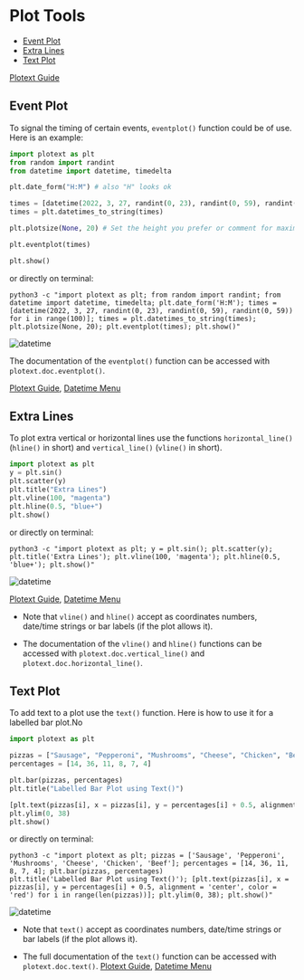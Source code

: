 # Plot Tools

- [Event Plot](https://github.com/piccolomo/plotext/blob/master/readme/tools.md#event-plot)
- [Extra Lines](https://github.com/piccolomo/plotext/blob/master/readme/tools.md#extra-lines)
- [Text Plot](https://github.com/piccolomo/plotext/blob/master/readme/tools.md#text-plot)

[Plotext Guide](https://github.com/piccolomo/plotext#guide)


## Event Plot

To signal the timing of certain events, `eventplot()` function could be of use. Here is an example:

```python
import plotext as plt
from random import randint
from datetime import datetime, timedelta

plt.date_form("H:M") # also "H" looks ok  

times = [datetime(2022, 3, 27, randint(0, 23), randint(0, 59), randint(0, 59)) for i in range(100)] # A random list of times during the day
times = plt.datetimes_to_string(times)

plt.plotsize(None, 20) # Set the height you prefer or comment for maximum size 

plt.eventplot(times)

plt.show()
```
or directly on terminal:
```console
python3 -c "import plotext as plt; from random import randint; from datetime import datetime, timedelta; plt.date_form('H:M'); times = [datetime(2022, 3, 27, randint(0, 23), randint(0, 59), randint(0, 59)) for i in range(100)]; times = plt.datetimes_to_string(times); plt.plotsize(None, 20); plt.eventplot(times); plt.show()"
```

![datetime](https://raw.githubusercontent.com/piccolomo/plotext/master/images/eventplot.png)

The documentation of the `eventplot()` function can be accessed with `plotext.doc.eventplot()`.

[Plotext Guide](https://github.com/piccolomo/plotext#guide), [Datetime Menu](https://github.com/piccolomo/plotext/blob/master/readme/datetime.md#datetime-menu)


## Extra Lines

To plot extra vertical or horizontal lines use the functions `horizontal_line()` (`hline()` in short) and `vertical_line()` (`vline()` in short).

```python
import plotext as plt
y = plt.sin() 
plt.scatter(y)
plt.title("Extra Lines")
plt.vline(100, "magenta")
plt.hline(0.5, "blue+")
plt.show()
```
or directly on terminal:
```console
python3 -c "import plotext as plt; y = plt.sin(); plt.scatter(y); plt.title('Extra Lines'); plt.vline(100, 'magenta'); plt.hline(0.5, 'blue+'); plt.show()"
```

![datetime](https://raw.githubusercontent.com/piccolomo/plotext/master/images/extralines.png)

[Plotext Guide](https://github.com/piccolomo/plotext#guide), [Datetime Menu](https://github.com/piccolomo/plotext/blob/master/readme/datetime.md#datetime-menu)

- Note that `vline()` and `hline()` accept as coordinates numbers, date/time strings or bar labels (if the plot allows it).

- The documentation of the `vline()` and `hline()` functions can be accessed with `plotext.doc.vertical_line()` and `plotext.doc.horizontal_line()`.


## Text Plot

To add text to a plot use the `text()` function. Here is how to use it for a labelled bar plot.No
 
```python
import plotext as plt

pizzas = ["Sausage", "Pepperoni", "Mushrooms", "Cheese", "Chicken", "Beef"]
percentages = [14, 36, 11, 8, 7, 4]

plt.bar(pizzas, percentages)
plt.title("Labelled Bar Plot using Text()")

[plt.text(pizzas[i], x = pizzas[i], y = percentages[i] + 0.5, alignment = 'center', color = 'red') for i in range(len(pizzas))]
plt.ylim(0, 38)
plt.show()
```

or directly on terminal:
```console
python3 -c "import plotext as plt; pizzas = ['Sausage', 'Pepperoni', 'Mushrooms', 'Cheese', 'Chicken', 'Beef']; percentages = [14, 36, 11, 8, 7, 4]; plt.bar(pizzas, percentages)
plt.title('Labelled Bar Plot using Text()'); [plt.text(pizzas[i], x = pizzas[i], y = percentages[i] + 0.5, alignment = 'center', color = 'red') for i in range(len(pizzas))]; plt.ylim(0, 38); plt.show()"
```

![datetime](https://raw.githubusercontent.com/piccolomo/plotext/master/images/text.png)

- Note that `text()` accept as coordinates numbers, date/time strings or bar labels (if the plot allows it).
 
- The full documentation of the `text()` function can be accessed with `plotext.doc.text()`.
[Plotext Guide](https://github.com/piccolomo/plotext#guide), [Datetime Menu](https://github.com/piccolomo/plotext/blob/master/readme/datetime.md#datetime-menu)